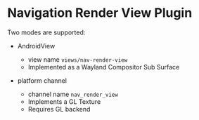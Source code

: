 # Navigation Render View Plugin

Two modes are supported:
* AndroidView
  * view name `views/nav-render-view`
  * Implemented as a Wayland Compositor Sub Surface
  
* platform channel
  * channel name `nav_render_view`
  * Implements a GL Texture
  * Requires GL backend
